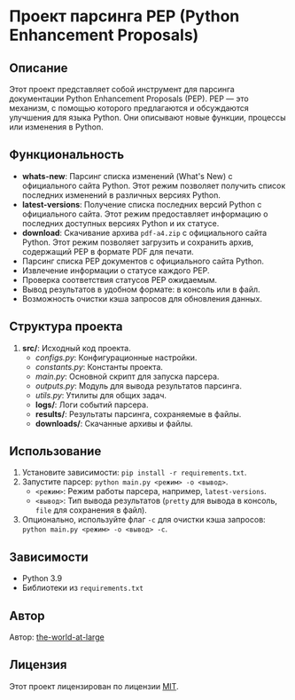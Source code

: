 # Проект парсинга PEP (Python Enhancement Proposals)

## Описание
Этот проект представляет собой инструмент для парсинга документации Python Enhancement Proposals (PEP). PEP — это механизм, с помощью которого предлагаются и обсуждаются улучшения для языка Python. Они описывают новые функции, процессы или изменения в Python.

## Функциональность
- **whats-new**: Парсинг списка изменений (What's New) с официального сайта Python. Этот режим позволяет получить список последних изменений в различных версиях Python.
- **latest-versions**: Получение списка последних версий Python с официального сайта. Этот режим предоставляет информацию о последних доступных версиях Python и их статусе.
- **download**: Скачивание архива `pdf-a4.zip` с официального сайта Python. Этот режим позволяет загрузить и сохранить архив, содержащий PEP в формате PDF для печати.
- Парсинг списка PEP документов с официального сайта Python.
- Извлечение информации о статусе каждого PEP.
- Проверка соответствия статусов PEP ожидаемым.
- Вывод результатов в удобном формате: в консоль или в файл.
- Возможность очистки кэша запросов для обновления данных.

## Структура проекта
1. **src/**: Исходный код проекта.
   - *configs.py*: Конфигурационные настройки.
   - *constants.py*: Константы проекта.
   - *main.py*: Основной скрипт для запуска парсера.
   - *outputs.py*: Модуль для вывода результатов парсинга.
   - *utils.py*: Утилиты для общих задач.
   - **logs/**: Логи событий парсера.
   - **results/**: Результаты парсинга, сохраняемые в файлы.
   - **downloads/**: Скачанные архивы и файлы.

## Использование
1. Установите зависимости: `pip install -r requirements.txt`.
2. Запустите парсер: `python main.py <режим> -o <вывод>`.
   - `<режим>`: Режим работы парсера, например, `latest-versions`.
   - `<вывод>`: Тип вывода результатов (`pretty` для вывода в консоль, `file` для сохранения в файл).
3. Опционально, используйте флаг `-c` для очистки кэша запросов: `python main.py <режим> -o <вывод> -c`.

## Зависимости
- Python 3.9
- Библиотеки из `requirements.txt`

## Автор
Автор: [the-world-at-large](https://github.com/the-world-at-large)

## Лицензия
Этот проект лицензирован по лицензии [MIT](LICENSE).
